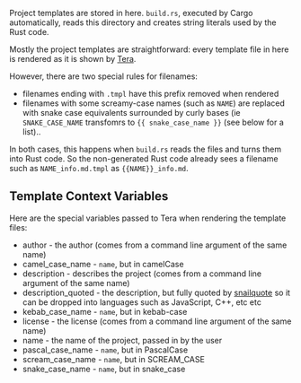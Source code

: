 Project templates are stored in here. `build.rs`, executed by Cargo automatically, reads this directory and creates string literals used by the Rust code.

Mostly the project templates are straightforward: every template file in here is rendered as it is shown by [Tera](https://tera.netlify.app).

However, there are two special rules for filenames:

* filenames ending with `.tmpl` have this prefix removed when rendered
* filenames with some screamy-case names (such as `NAME`) are replaced with snake case equivalents surrounded by curly bases (ie `SNAKE_CASE_NAME` transfomrs to `{{ snake_case_name }}` (see below for a list)..

In both cases, this happens when `build.rs` reads the files and turns them into Rust code. So the non-generated Rust code already sees a filename such as `NAME_info.md.tmpl` as `{{NAME}}_info.md`.

## Template Context Variables

Here are the special variables passed to Tera when rendering the template files:

* author - the author (comes from a command line argument of the same name)
* camel_case_name - `name`, but in camelCase
* description - describes the project (comes from a command line argument of the same name)
* description_quoted - the description, but fully quoted by [snailquote]() so it can be dropped into languages such as JavaScript, C++, etc etc
* kebab_case_name - `name`, but in kebab-case
* license - the license (comes from a command line argument of the same name)
* name - the name of the project, passed in by the user
* pascal_case_name - `name`, but in PascalCase
* scream_case_name - `name`, but in SCREAM_CASE
* snake_case_name - `name`, but in snake_case
